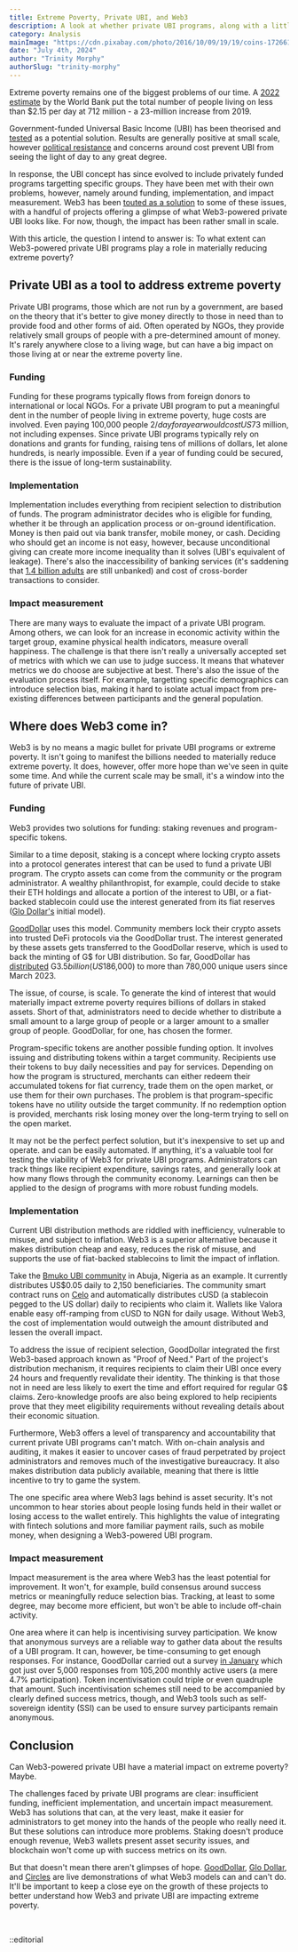 ```yaml
---
title: Extreme Poverty, Private UBI, and Web3
description: A look at whether private UBI programs, along with a little help from Web3, can be used to reduce extreme poverty.
category: Analysis
mainImage: "https://cdn.pixabay.com/photo/2016/10/09/19/19/coins-1726618_1280.jpg"
date: "July 4th, 2024"
author: "Trinity Morphy"
authorSlug: "trinity-morphy"
---
```


Extreme poverty remains one of the biggest problems of our time. A [2022 estimate](https://www.worldbank.org/en/topic/poverty/overview) by the World Bank put the total number of people living on less than $2.15 per day at 712 million - a 23-million increase from 2019. 

Government-funded Universal Basic Income (UBI) has been theorised and [tested](https://en.wikipedia.org/wiki/Universal_basic_income_pilots) as a potential solution. Results are generally positive at small scale, however [political resistance](https://news.stanford.edu/stories/2018/08/stanford-scholar-explores-pros-cons-basic-income) and concerns around cost prevent UBI from seeing the light of day to any great degree.

In response, the UBI concept has since evolved to include privately funded programs targetting specific groups. They have been met with their own problems, however, namely around funding, implementation, and impact measurement. Web3 has been [touted as a solution](https://www.danielmcglynn.com/web3-and-ubi/) to some of these issues, with a handful of projects offering a glimpse of what Web3-powered private UBI looks like. For now, though, the impact has been rather small in scale. 

With this article, the question I intend to answer is: To what extent can Web3-powered private UBI programs play a role in materially reducing extreme poverty?

## Private UBI as a tool to address extreme poverty

Private UBI programs, those which are not run by a government, are based on the theory that it's better to give money directly to those in need than to provide food and other forms of aid. Often operated by NGOs, they provide relatively small groups of people with a pre-determined amount of money. It's rarely anywhere close to a living wage, but can have a big impact on those living at or near the extreme poverty line.

### Funding

Funding for these programs typically flows from foreign donors to international or local NGOs. For a private UBI program to put a meaningful dent in the number of people living in extreme poverty, huge costs are involved. Even paying 100,000 people $2/day for a year would cost US$73 million, not including expenses. Since private UBI programs typically rely on donations and grants for funding, raising tens of millions of dollars, let alone hundreds, is nearly impossible. Even if a year of funding could be secured, there is the issue of long-term sustainability.

### Implementation

Implementation includes everything from recipient selection to distribution of funds. The program administrator decides who is eligible for funding, whether it be through an application process or on-ground identification. Money is then paid out via bank transfer, mobile money, or cash. Deciding who should get an income is not easy, however, because unconditional giving can create more income inequality than it solves (UBI's equivalent of leakage). There's also the inaccessibility of banking services (it's saddening that [1.4 billion adults](https://www.worldbank.org/en/publication/globalfindex) are still unbanked) and cost of cross-border transactions to consider. 

### Impact measurement

There are many ways to evaluate the impact of a private UBI program. Among others, we can look for an increase in economic activity within the target group, examine physical health indicators, measure overall happiness. The challenge is that there isn't really a universally accepted set of metrics with which we can use to judge success. It means that whatever metrics we do choose are subjective at best. There's also the issue of the evaluation process itself. For example, targetting specific demographics can introduce selection bias, making it hard to isolate actual impact from pre-existing differences between participants and the general population. 

## Where does Web3 come in?

Web3 is by no means a magic bullet for private UBI programs or extreme poverty. It isn't going to manifest the billions needed to materially reduce extreme poverty. It does, however, offer more hope than we've seen in quite some time. And while the current scale may be small, it's a window into the future of private UBI.

### Funding

Web3 provides two solutions for funding: staking revenues and program-specific tokens.

Similar to a time deposit, staking is a concept where locking crypto assets into a protocol generates interest that can be used to fund a private UBI program. The crypto assets can come from the community or the program administrator. A wealthy philanthropist, for example, could decide to stake their ETH holdings and allocate a portion of the interest to UBI, or a fiat-backed stablecoin could use the interest generated from its fiat reserves ([Glo Dollar's](/project/glo-dollar/) initial model).

[GoodDollar](/project/gooddollar/) uses this model. Community members lock their crypto assets into trusted DeFi protocols via the GoodDollar trust. The interest generated by these assets gets transferred to the GoodDollar reserve, which is used to back the minting of G$ for UBI distribution. So far, GoodDollar has [distributed](https://dashboard.gooddollar.org) G$3.5 billion (US$186,000) to more than 780,000 unique users since March 2023.

The issue, of course, is scale. To generate the kind of interest that would materially impact extreme poverty requires billions of dollars in staked assets. Short of that, administrators need to decide whether to distribute a small amount to a large group of people or a larger amount to a smaller group of people. GoodDollar, for one, has chosen the former.

Program-specific tokens are another possible funding option. It involves issuing and distributing tokens within a target community. Recipients use their tokens to buy daily necessities and pay for services. Depending on how the program is structured, merchants can either redeem their accumulated tokens for fiat currency, trade them on the open market, or use them for their own purchases. The problem is that program-specific tokens have no utility outside the target community. If no redemption option is provided, merchants risk losing money over the long-term trying to sell on the open market. 

It may not be the perfect perfect solution, but it's inexpensive to set up and operate.  and can be easily automated. If anything, it's a valuable tool for testing the viability of Web3 for private UBI programs. Administrators can track things like recipient expenditure, savings rates, and generally look at how many flows through the community economy. Learnings can then be applied to the design of programs with more robust funding models.

### Implementation

Current UBI distribution methods are riddled with inefficiency, vulnerable to misuse, and subject to inflation. Web3 is a superior alternative because it makes distribution cheap and easy, reduces the risk of misuse, and supports the use of fiat-backed stablecoins to limit the impact of inflation.

Take the [Bmuko UBI community](https://app.impactmarket.com/communities/3033) in Abuja, Nigeria as an example. It currently distributes US$0.05 daily to 2,150 beneficiaries. The community smart contract runs on [Celo](/project/celo/) and automatically distributes cUSD (a stablecoin pegged to the US dollar) daily to recipients who claim it. Wallets like Valora enable easy off-ramping from cUSD to NGN for daily usage. Without Web3, the cost of implementation would outweigh the amount distributed and lessen the overall impact.

To address the issue of recipient selection, GoodDollar integrated the first Web3-based approach known as "Proof of Need." Part of the project's distribution mechanism, it requires recipients to claim their UBI once every 24 hours and frequently revalidate their identity. The thinking is that those not in need are less likely to exert the time and effort required for regular G$ claims. Zero-knowledge proofs are also being explored to help recipients prove that they meet eligibility requirements without revealing details about their economic situation.

Furthermore, Web3 offers a level of transparency and accountability that current private UBI programs can't match. With on-chain analysis and auditing, it makes it easier to uncover cases of fraud perpetrated by project administrators and removes much of the investigative bureaucracy. It also makes distribution data publicly available, meaning that there is little incentive to try to game the system.

The one specific area where Web3 lags behind is asset security. It's not uncommon to hear stories about people losing funds held in their wallet or losing access to the wallet entirely. This highlights the value of integrating with fintech solutions and more familiar payment rails, such as mobile money, when designing a Web3-powered UBI program.

### Impact measurement

Impact measurement is the area where Web3 has the least potential for improvement. It won't, for example, build consensus around success metrics or meaningfully reduce selection bias. Tracking, at least to some degree, may become more efficient, but won't be able to include off-chain activity.

One area where it can help is incentivising survey participation. We know that anonymous surveys are a reliable way to gather data about the results of a UBI program. It can, however, be time-consuming to get enough responses. For instance, GoodDollar carried out a survey [in January](https://medium.com/gooddollar/goodupdate-january-2024-92d03619e5e9#:~:text=GoodDollar%20is%20a%20series%20of,global%20wealth%20inequality%20through%20UBI.) which got just over 5,000 responses from 105,200 monthly active users (a mere 4.7% participation). Token incentivisation could triple or even quadruple that amount. Such incentivisation schemes still need to be accompanied by clearly defined success metrics, though, and Web3 tools such as self-sovereign identity (SSI) can be used to ensure survey participants remain anonymous.

## Conclusion

Can Web3-powered private UBI have a material impact on extreme poverty? Maybe. 

The challenges faced by private UBI programs are clear: insufficient funding, inefficient implementation, and uncertain impact measurement. Web3 has solutions that can, at the very least, make it easier for administrators to get money into the hands of the people who really need it. But these solutions can introduce more problems. Staking doesn't produce enough revenue, Web3 wallets present asset security issues, and blockchain won't come up with success metrics on its own.

But that doesn't mean there aren't glimpses of hope. [GoodDollar](/project/gooddollar/), [Glo Dollar](/project/glo-dollar/), and [Circles](/project/circles/) are live demonstrations of what Web3 models can and can't do. It'll be important to keep a close eye on the growth of these projects to better understand how Web3 and private UBI are impacting extreme poverty.

<br>

::editorial
